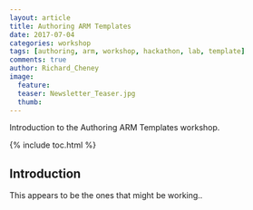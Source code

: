 ```yaml
---
layout: article
title: Authoring ARM Templates
date: 2017-07-04
categories: workshop
tags: [authoring, arm, workshop, hackathon, lab, template]
comments: true
author: Richard_Cheney
image:
  feature: 
  teaser: Newsletter_Teaser.jpg
  thumb: 
---
```

Introduction to the Authoring ARM Templates workshop.


{% include toc.html %}

## Introduction
 
This appears to be the ones that might be working..
